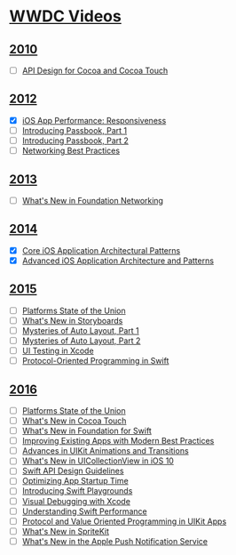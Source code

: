 # [WWDC Videos](https://developer.apple.com/videos/)

## [2010](https://developer.apple.com/videos/archive/)
  - [ ] [API Design for Cocoa and Cocoa Touch](https://developer.apple.com/devcenter/download.action?path=/videos/wwdc_2010__sd/session_138__api_design_for_cocoa_and_cocoa_touch.mov)

## [2012](https://developer.apple.com/videos/wwdc2012/)
  - [x] [iOS App Performance: Responsiveness](https://developer.apple.com/videos/play/wwdc2012/235/)
  - [ ] [Introducing Passbook, Part 1](https://developer.apple.com/videos/play/wwdc2012/301/)
  - [ ] [Introducing Passbook, Part 2](https://developer.apple.com/videos/play/wwdc2012/309/)
  - [ ] [Networking Best Practices](https://developer.apple.com/videos/play/wwdc2012-706/)

## [2013](https://developer.apple.com/videos/wwdc2013/)
  - [ ] [What's New in Foundation Networking](https://developer.apple.com/videos/play/wwdc2013/705/)

## [2014](https://developer.apple.com/videos/wwdc2014)
  - [x] [Core iOS Application Architectural Patterns](https://developer.apple.com/videos/play/wwdc2014/224/)
  - [x] [Advanced iOS Application Architecture and Patterns](https://developer.apple.com/videos/play/wwdc2014/229/)

## [2015](https://developer.apple.com/videos/wwdc2015/)
  - [ ] [Platforms State of the Union](https://developer.apple.com/videos/play/wwdc2015/102/)
  - [ ] [What's New in Storyboards](https://developer.apple.com/videos/play/wwdc2015/215/)
  - [ ] [Mysteries of Auto Layout, Part 1](https://developer.apple.com/videos/play/wwdc2015/218/)
  - [ ] [Mysteries of Auto Layout, Part 2](https://developer.apple.com/videos/play/wwdc2015/219/)
  - [ ] [UI Testing in Xcode](https://developer.apple.com/videos/play/wwdc2015/406/)
  - [ ] [Protocol-Oriented Programming in Swift](https://developer.apple.com/videos/play/wwdc2015/408/)

## [2016](https://developer.apple.com/videos/wwdc2016/)
  - [ ] [Platforms State of the Union](https://developer.apple.com/videos/play/wwdc2016/102/)
  - [ ] [What's New in Cocoa Touch](https://developer.apple.com/videos/play/wwdc2016/205/)
  - [ ] [What's New in Foundation for Swift](https://developer.apple.com/videos/play/wwdc2016/207/)
  - [ ] [Improving Existing Apps with Modern Best Practices](https://developer.apple.com/videos/play/wwdc2016/213/)
  - [ ] [Advances in UIKit Animations and Transitions](https://developer.apple.com/videos/play/wwdc2016/216/)
  - [ ] [What's New in UICollectionView in iOS 10](https://developer.apple.com/videos/play/wwdc2016/219/)
  - [ ] [Swift API Design Guidelines](https://developer.apple.com/videos/play/wwdc2016/403/)
  - [ ] [Optimizing App Startup Time](https://developer.apple.com/videos/play/wwdc2016/406/)
  - [ ] [Introducing Swift Playgrounds](https://developer.apple.com/videos/play/wwdc2016/408/)
  - [ ] [Visual Debugging with Xcode](https://developer.apple.com/videos/play/wwdc2016/410/)
  - [ ] [Understanding Swift Performance](https://developer.apple.com/videos/play/wwdc2016/416/)
  - [ ] [Protocol and Value Oriented Programming in UIKit Apps](https://developer.apple.com/videos/play/wwdc2016/419/)
  - [ ] [What's New in SpriteKit](https://developer.apple.com/videos/play/wwdc2016/610/)
  - [ ] [What's New in the Apple Push Notification Service](https://developer.apple.com/videos/play/wwdc2016/724/)
